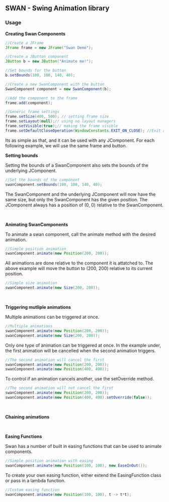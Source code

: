 ## SWAN - Swing Animation library

### Usage


**Creating Swan Components**

```java
//Create a JFrame
JFrame frame = new JFrame("Swan Demo");

//Create a JButton component
JButton b = new JButton("Animate me!");

//Set bounds for the button
b.setBounds(100, 100, 140, 40);

//Create a new SwanComponent with the button
SwanComponent component = new SwanComponent(b);

//Add the component to the frame
frame.add(component);

//Generic frame settings
frame.setSize(400, 500); // setting frame size
frame.setLayout(null);// using no layout managers
frame.setVisible(true);// making the frame visible
frame.setDefaultCloseOperation(WindowConstants.EXIT_ON_CLOSE); //Exit app on close
```
Its as simple as that, and it can be used with any JComponent. For each following example, we will use the same frame and button.

**Setting bounds**

Setting the bounds of a SwanComponent also sets the bounds of the underlying JComponent.

```java
//Set the bounds of the component
swanComponent.setBounds(100, 100, 140, 40);
```

The SwanComponent and the underlying JComponent will now have the same size, but only the SwanComponent has the given position. The JComponent always has a position of (0, 0) relative to the SwanComponent. 

</br>

**Animating SwanComponents**

To animate a swan component, call the animate method with the desired animation.

```java
//Simple position animation
swanComponent.animate(new Position(200, 200));
```
All animations are done relative to the component it is attatched to. The above example will move the button to (200, 200) relative to its current position.


```java
//Simple size animation
swanComponent.animate(new Size(200, 200));
```

</br>

**Triggering mutliple animations**

Multiple animations can be triggered at once.
    
```java
//Multiple animations
swanComponent.animate(new Position(200, 200));
swanComponent.animate(new Size(200, 200));
```
Only one type of animation can be triggered at once. In the example under, the first animation will be cancelled when the second animation triggers.

```java
//The second animation will cancel the first
swanComponent.animate(new Position(200, 200));
swanComponent.animate(new Position(400, 400));
```
To control if an animation cancels another, use the setOverride method.
```java
//The second animation will not cancel the first
swanComponent.animate(new Position(200, 200));
swanComponent.animate(new Position(400, 400).setOverride(false));
```

</br>

**Chaining animations**



</br>

**Easing Functions**

Swan has a number of built in easing functions that can be used to animate components.

``` java
//Simple position animation with easing
swanComponent.animate(new Position(100, 100), new EaseInOut());
```
To create your own easing function, either extend the EasingFunction class or pass in a lambda function.

```java
//Custom easing function
swanComponent.animate(new Position(100, 100), t -> t*t);
```
